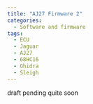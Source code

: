 ```yaml
---
title: "AJ27 Firmware 2"
categories:
  - Software and firmware
tags:
  - ECU
  - Jaguar
  - AJ27
  - 68HC16
  - Ghidra
  - Sleigh
---
```

draft pending quite soon

